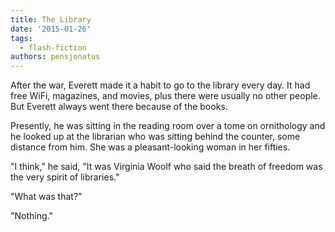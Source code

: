 ```yaml
---
title: The Library
date: '2015-01-26'
tags:
  - flash-fiction
authors: pensjonatus
---
```


After the war, Everett made it a habit to go to the library every day. It had
free WiFi, magazines, and movies, plus there were usually no other people. But
Everett always went there because of the books.

<!-- truncate -->

Presently, he was sitting in the reading room over a tome on ornithology and he
looked up at the librarian who was sitting behind the counter, some distance
from him. She was a pleasant-looking woman in her fifties.

"I think," he said, "It was Virginia Woolf who said the breath of freedom was
the very spirit of libraries."

"What was that?"

"Nothing."
